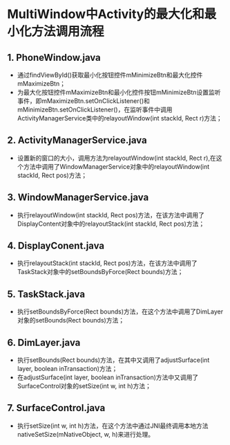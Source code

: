 # MultiWindow中Activity的最大化和最小化方法调用流程

## 1. PhoneWindow.java
- 通过findViewById()获取最小化按钮控件mMinimizeBtn和最大化控件mMaximizeBtn；
- 为最大化按钮控件mMaximizeBtn和最小化控件按钮mMinimizeBtn设置监听事件，即mMaximizeBtn.setOnClickListener()和mMinimizeBtn.setOnClickListener()，在监听事件中调用ActivityManagerService类中的relayoutWindow(int stackId, Rect r)方法；

## 2. ActivityManagerService.java
- 设置新的窗口的大小，调用方法为relayoutWindow(int stackId, Rect r),在这个方法中调用了WindowManagerService对象中的relayoutWindow(int stackId, Rect pos)方法；

## 3. WindowManagerService.java
- 执行relayoutWindow(int stackId, Rect pos)方法，在该方法中调用了DisplayContent对象中的relayoutStack(int stackId, Rect pos)方法；

## 4. DisplayConent.java
- 执行relayoutStack(int stackId, Rect pos)方法，在该方法中调用了TaskStack对象中的setBoundsByForce(Rect bounds)方法；

## 5. TaskStack.java
- 执行setBoundsByForce(Rect bounds)方法，在这个方法中调用了DimLayer对象的setBounds(Rect bounds)方法；

## 6. DimLayer.java
- 执行setBounds(Rect bounds)方法，在其中又调用了adjustSurface(int layer, boolean inTransaction)方法；
- 在adjustSurface(int layer, boolean inTransaction)方法中又调用了SurfaceControl对象的setSize(int w, int h)方法；

## 7. SurfaceControl.java
- 执行setSize(int w, int h)方法，在这个方法中通过JNI最终调用本地方法nativeSetSize(mNativeObject, w, h)来进行处理。
